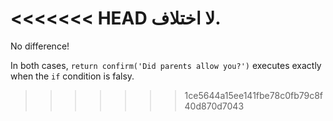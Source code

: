 <<<<<<< HEAD
لا اختلاف.
=======
No difference!

In both cases, `return confirm('Did parents allow you?')` executes exactly when the `if` condition is falsy.
>>>>>>> 1ce5644a15ee141fbe78c0fb79c8f40d870d7043
